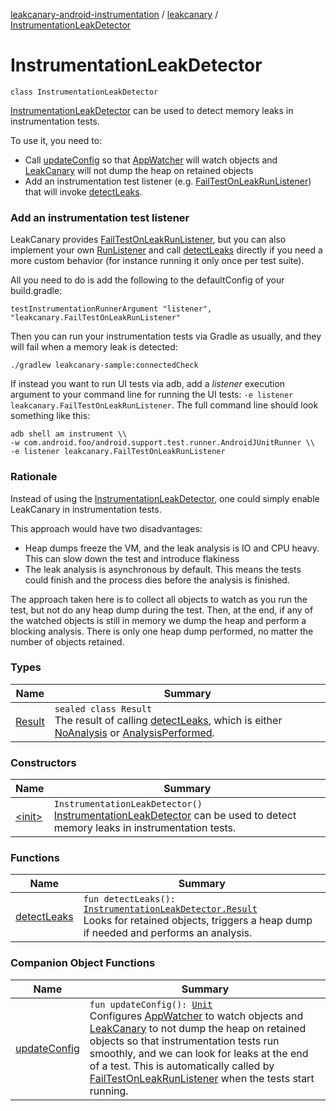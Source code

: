 [leakcanary-android-instrumentation](../../index.md) / [leakcanary](../index.md) / [InstrumentationLeakDetector](./index.md)

# InstrumentationLeakDetector

`class InstrumentationLeakDetector`

[InstrumentationLeakDetector](./index.md) can be used to detect memory leaks in instrumentation tests.

To use it, you need to:

* Call [updateConfig](update-config.md) so that [AppWatcher](#) will watch objects and [LeakCanary](#) will not dump
the heap on retained objects
* Add an instrumentation test listener (e.g. [FailTestOnLeakRunListener](../-fail-test-on-leak-run-listener/index.md)) that will invoke
[detectLeaks](detect-leaks.md).

### Add an instrumentation test listener

LeakCanary provides [FailTestOnLeakRunListener](../-fail-test-on-leak-run-listener/index.md), but you can also implement
your own [RunListener](#) and call [detectLeaks](detect-leaks.md) directly if you need a more custom
behavior (for instance running it only once per test suite).

All you need to do is add the following to the defaultConfig of your build.gradle:

`testInstrumentationRunnerArgument "listener", "leakcanary.FailTestOnLeakRunListener"`

Then you can run your instrumentation tests via Gradle as usually, and they will fail when
a memory leak is detected:

`./gradlew leakcanary-sample:connectedCheck`

If instead you want to run UI tests via adb, add a *listener* execution argument to
your command line for running the UI tests:
`-e listener leakcanary.FailTestOnLeakRunListener`. The full command line
should look something like this:

```
adb shell am instrument \\
-w com.android.foo/android.support.test.runner.AndroidJUnitRunner \\
-e listener leakcanary.FailTestOnLeakRunListener
```

### Rationale

Instead of using the [InstrumentationLeakDetector](./index.md), one could simply enable LeakCanary in
instrumentation tests.

This approach would have two disadvantages:

* Heap dumps freeze the VM, and the leak analysis is IO and CPU heavy. This can slow down
the test and introduce flakiness
* The leak analysis is asynchronous by default. This means the tests could finish and the
process dies before the analysis is finished.

The approach taken here is to collect all objects to watch as you run the test, but not
do any heap dump during the test. Then, at the end, if any of the watched objects is still in
memory we dump the heap and perform a blocking analysis. There is only one heap dump performed,
no matter the number of objects retained.

### Types

| Name | Summary |
|---|---|
| [Result](-result/index.md) | `sealed class Result`<br>The result of calling [detectLeaks](detect-leaks.md), which is either [NoAnalysis](-result/-no-analysis.md) or [AnalysisPerformed](-result/-analysis-performed/index.md). |

### Constructors

| Name | Summary |
|---|---|
| [&lt;init&gt;](-init-.md) | `InstrumentationLeakDetector()`<br>[InstrumentationLeakDetector](./index.md) can be used to detect memory leaks in instrumentation tests. |

### Functions

| Name | Summary |
|---|---|
| [detectLeaks](detect-leaks.md) | `fun detectLeaks(): `[`InstrumentationLeakDetector.Result`](-result/index.md)<br>Looks for retained objects, triggers a heap dump if needed and performs an analysis. |

### Companion Object Functions

| Name | Summary |
|---|---|
| [updateConfig](update-config.md) | `fun updateConfig(): `[`Unit`](https://kotlinlang.org/api/latest/jvm/stdlib/kotlin/-unit/index.html)<br>Configures [AppWatcher](#) to watch objects and [LeakCanary](#) to not dump the heap on retained objects so that instrumentation tests run smoothly, and we can look for leaks at the end of a test. This is automatically called by [FailTestOnLeakRunListener](../-fail-test-on-leak-run-listener/index.md) when the tests start running. |
